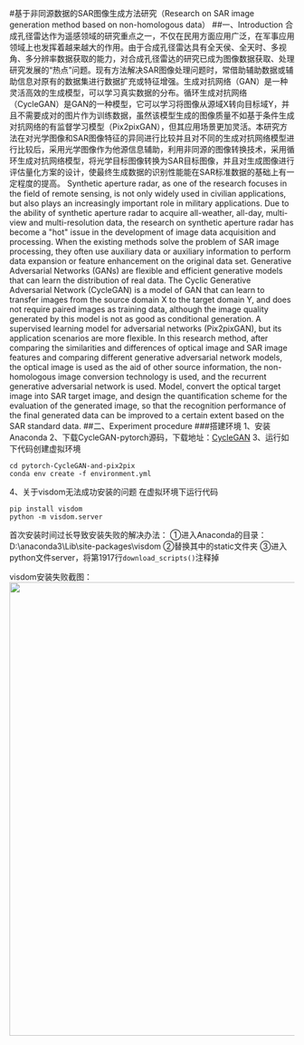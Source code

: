 #基于非同源数据的SAR图像生成方法研究（Research on SAR image generation method based on non-homologous data）
##一、Introduction
合成孔径雷达作为遥感领域的研究重点之一，不仅在民用方面应用广泛，在军事应用领域上也发挥着越来越大的作用。由于合成孔径雷达具有全天侯、全天时、多视角、多分辨率数据获取的能力，对合成孔径雷达的研究已成为图像数据获取、处理研究发展的“热点”问题。现有方法解决SAR图像处理问题时，常借助辅助数据或辅助信息对原有的数据集进行数据扩充或特征增强。生成对抗网络（GAN）是一种灵活高效的生成模型，可以学习真实数据的分布。循环生成对抗网络（CycleGAN）是GAN的一种模型，它可以学习将图像从源域X转向目标域Y，并且不需要成对的图片作为训练数据，虽然该模型生成的图像质量不如基于条件生成对抗网络的有监督学习模型（Pix2pixGAN），但其应用场景更加灵活。本研究方法在对光学图像和SAR图像特征的异同进行比较并且对不同的生成对抗网络模型进行比较后，采用光学图像作为他源信息辅助，利用非同源的图像转换技术，采用循环生成对抗网络模型，将光学目标图像转换为SAR目标图像，并且对生成图像进行评估量化方案的设计，使最终生成数据的识别性能能在SAR标准数据的基础上有一定程度的提高。
Synthetic aperture radar, as one of the research focuses in the field of remote sensing, is not only widely used in civilian applications, but also plays an increasingly important role in military applications. Due to the ability of synthetic aperture radar to acquire all-weather, all-day, multi-view and multi-resolution data, the research on synthetic aperture radar has become a "hot" issue in the development of image data acquisition and processing. When the existing methods solve the problem of SAR image processing, they often use auxiliary data or auxiliary information to perform data expansion or feature enhancement on the original data set. Generative Adversarial Networks (GANs) are flexible and efficient generative models that can learn the distribution of real data. The Cyclic Generative Adversarial Network (CycleGAN) is a model of GAN that can learn to transfer images from the source domain X to the target domain Y, and does not require paired images as training data, although the image quality generated by this model is not as good as conditional generation. A supervised learning model for adversarial networks (Pix2pixGAN), but its application scenarios are more flexible. In this research method, after comparing the similarities and differences of optical image and SAR image features and comparing different generative adversarial network models, the optical image is used as the aid of other source information, the non-homologous image conversion technology is used, and the recurrent generative adversarial network is used. Model, convert the optical target image into SAR target image, and design the quantification scheme for the evaluation of the generated image, so that the recognition performance of the final generated data can be improved to a certain extent based on the SAR standard data.
##二、Experiment procedure
###搭建环境
1、安装Anaconda
2、下载CycleGAN-pytorch源码，下载地址：[CycleGAN](https://github.com/junyanz/pytorch-CycleGAN-and-pix2pix)
3、运行如下代码创建虚拟环境
```
cd pytorch-CycleGAN-and-pix2pix
conda env create -f environment.yml
```
4、关于visdom无法成功安装的问题
在虚拟环境下运行代码
```
pip install visdom
python -m visdom.server
```
首次安装时间过长导致安装失败的解决办法：
①进入Anaconda的目录：D:\anaconda3\Lib\site-packages\visdom
②替换其中的static文件夹
③进入python文件server，将第1917行`download_scripts()`注释掉

visdom安装失败截图：
<img src="https://github.com/zzh811/opt2sar-cyclegan/tree/main/images/visdom-fail.png" width="800">





